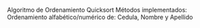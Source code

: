 Algoritmo de Ordenamiento Quicksort
Métodos implementados:
Ordenamiento alfabético/numérico de: Cedula, Nombre y Apellido
